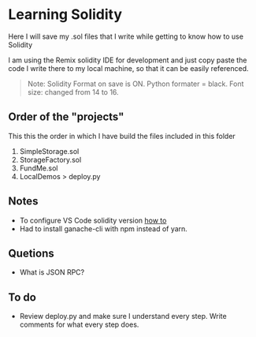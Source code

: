 # Learning Solidity
Here I will save my .sol files that I write while getting to know how to use Solidity

I am using the Remix solidity IDE for development and just copy paste the code I write there to my local machine, 
so that it can be easily referenced. 

> Note: Solidity Format on save is ON. Python formater = black. Font size: changed from 14 to 16.

## Order of the "projects"
This this the order in which I have build the files included in this folder
1. SimpleStorage.sol
2. StorageFactory.sol
3. FundMe.sol
4. LocalDemos > deploy.py

## Notes
- To configure VS Code solidity version [how to](https://youtu.be/umg2fWQX6jM?t=658)
- Had to install ganache-cli with npm instead of yarn.

## Quetions
- What is JSON RPC?

## To do
- Review deploy.py and make sure I understand every step. Write comments for what every step does.